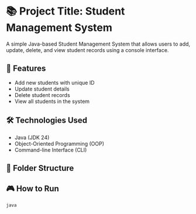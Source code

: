 # 📚 Project Title: Student Management System

A simple Java-based Student Management System that allows users to add, update, delete, and view student records using a console interface.

## 🚀 Features
- Add new students with unique ID
- Update student details
- Delete student records
- View all students in the system

## 🛠️ Technologies Used
- Java (JDK 24)
- Object-Oriented Programming (OOP)
- Command-line Interface (CLI)

## 📁 Folder Structure

## 🎮 How to Run
```bash
java 
